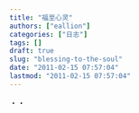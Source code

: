 ```yaml
---
title: "福至心灵"
authors: ["eallion"]
categories: ["日志"]
tags: []
draft: true
slug: "blessing-to-the-soul"
date: "2011-02-15 07:57:04"
lastmod: "2011-02-15 07:57:04"
---
```


・・
